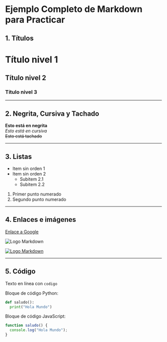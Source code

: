 # Ejemplo Completo de Markdown para Practicar

## 1. Títulos
# Título nivel 1  
## Título nivel 2  
### Título nivel 3  

---

## 2. Negrita, Cursiva y Tachado

**Esto está en negrita**  
*Esto está en cursiva*  
~~Esto está tachado~~

---

## 3. Listas

- Item sin orden 1  
- Item sin orden 2  
  - Subitem 2.1  
  - Subitem 2.2  

1. Primer punto numerado  
2. Segundo punto numerado  

---

## 4. Enlaces e imágenes

[Enlace a Google](https://www.google.com)  


![Logo Markdown](https://upload.wikimedia.org/wikipedia/commons/4/48/Markdown-mark.svg)  

[![Logo Markdown](https://upload.wikimedia.org/wikipedia/commons/4/48/Markdown-mark.svg)](https://daringfireball.net/projects/markdown/)

---

## 5. Código

Texto en línea con `codigo`  

Bloque de código Python:

```python
def saludo():
  print("Hola Mundo")
```

Bloque de código JavaScript:

```javascript
function saludo() {
  console.log("Hola Mundo");
}
```
